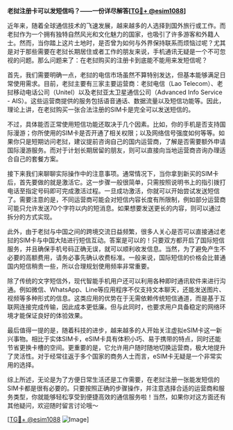 **老挝注册卡可以发短信吗？——一份详尽解答[[TG💪+ @esim1088](https://t.me/s/esim1088)]**

近年来，随着全球通信技术的飞速发展，越来越多的人选择到国外旅行或工作。而老挝作为一个拥有独特自然风光和文化魅力的国家，也吸引了许多游客和外籍人士。然而，当你踏上这片土地时，是否曾为如何与外界保持联系而烦恼过呢？尤其是对于那些需要在老挝长期居住或者工作的朋友来说，手机通讯无疑是一个不可忽视的问题。那么问题来了：在老挝购买的注册卡到底能不能用来发短信呢？

首先，我们需要明确一点，老挝的电信市场虽然不算特别发达，但基本能够满足日常使用需求。目前，老挝主要有三家主要运营商：老挝电信（Lao Telecom）、老挝移动电话公司（Unitel）以及老挝亚太卫星通信公司（Advanced Info Service - AIS）。这些运营商提供的服务包括语音通话、数据流量以及短信功能等。因此，理论上讲，在老挝购买一张合法注册的SIM卡是完全可以发送短信的。

不过，具体能否正常使用短信功能还取决于几个因素。比如，你的手机是否支持国际漫游；你所使用的SIM卡是否开通了相关权限；以及网络信号强度如何等等。如果你只是短期访问老挝，建议提前咨询自己的国内运营商，了解是否需要额外申请国际漫游服务。而对于计划长期居留的朋友，则可以直接向当地运营商咨询办理适合自己的套餐方案。

接下来我们来聊聊实际操作中的注意事项。通常情况下，当你拿到新买的SIM卡后，首先要做的就是激活它。这一步骤一般很简单，只需按照说明书上的指引拨打电话至指定号码即可完成激活过程。一旦成功激活，你就可以开始尝试发送短信了。需要注意的是，不同运营商可能会对短信内容长度有所限制，例如部分运营商可能只允许发送70个字符以内的短消息。如果想要发送更长的内容，则可以通过拆分的方式实现。

此外，由于老挝与中国之间的跨境交流日益频繁，很多人关心是否可以直接通过老挝的SIM卡与中国大陆进行短信互动。答案是可以的！只要双方都开启了国际短信服务，并且确保手机号码正确无误，就可以顺利收发信息。当然，为了避免产生不必要的高额费用，请务必事先确认收费标准。一般来说，国际短信的价格会比普通国内短信稍贵一些，所以合理规划使用频率非常重要。

除了传统的文字短信外，现代智能手机用户还可以利用各种即时通讯软件来进行沟通。例如微信、WhatsApp、Line等应用程序不仅支持文本聊天，还能发送图片、视频等多种形式的信息。这类应用的优势在于无需依赖传统短信通道，而是基于互联网连接完成传输，因此成本更低廉。但与此同时，也要求用户具备稳定的网络环境才能保证良好的体验效果。

最后值得一提的是，随着科技的进步，越来越多的人开始关注虚拟eSIM卡这一新兴事物。相比于实体SIM卡，eSIM卡具有体积小巧、易于携带的特点，同时还能节省更换卡槽的空间。更重要的是，它允许用户随时随地切换运营商，极大地提升了灵活性。对于经常往返于多个国家的商务人士而言，eSIM卡无疑是一个非常实用的选择。

综上所述，无论是为了方便日常生活还是工作需要，在老挝注册一张能发短信的SIM卡都是很有必要的。只要按照正确的步骤操作，并注意选择合适的运营商和服务类型，你就能够轻松享受到便捷高效的通信服务啦！当然，如果你对这方面还有其他疑问，欢迎随时留言讨论哦～

[[TG💪+ @esim1088](https://t.me/s/esim1088) ![Image](https://i.postimg.cc/4NQfJmqS/Snipaste-2025-05-13-00-14-12.png)]